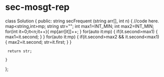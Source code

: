 # sec-mosgt-rep
class Solution
{
  public:
    string secFrequent (string arr[], int n)
    {
        //code here.
        map<string,int>mp;
         string str="";
         int max1=INT_MIN;
         int max2=INT_MIN;
         for(int it=0;it<n;it++){
             mp[arr[it]]++;
         }
         for(auto it:mp)
         {
             if(it.second>max1)
             {
                 max1=it.second;
             }
         }
         for(auto it:mp)
    {
        if(it.second>max2 && it.second<max1)
        {
           max2=it.second;
            str=it.first;
        }
    }
    
     return str;

    }
};
